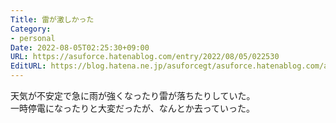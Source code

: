 ```yaml
---
Title: 雷が激しかった
Category:
- personal
Date: 2022-08-05T02:25:30+09:00
URL: https://asuforce.hatenablog.com/entry/2022/08/05/022530
EditURL: https://blog.hatena.ne.jp/asuforcegt/asuforce.hatenablog.com/atom/entry/4207112889905840616
---
```


天気が不安定で急に雨が強くなったり雷が落ちたりしていた。  
一時停電になったりと大変だったが、なんとか去っていった。
